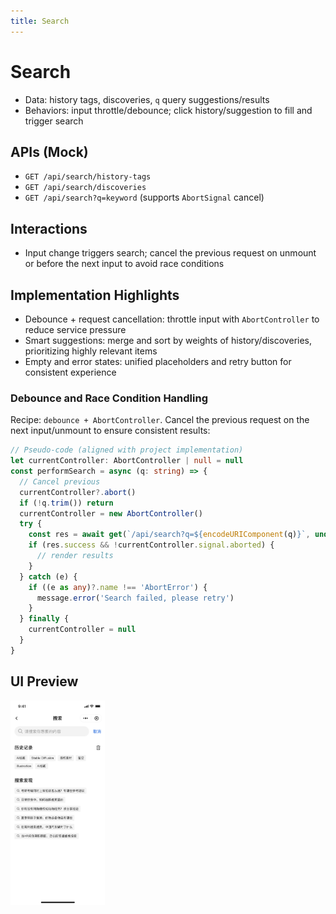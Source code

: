 ```yaml
---
title: Search
---
```


# Search

- Data: history tags, discoveries, `q` query suggestions/results
- Behaviors: input throttle/debounce; click history/suggestion to fill and trigger search

## APIs (Mock)

- `GET /api/search/history-tags`
- `GET /api/search/discoveries`
- `GET /api/search?q=keyword` (supports `AbortSignal` cancel)

## Interactions

- Input change triggers search; cancel the previous request on unmount or before the next input to avoid race conditions

## Implementation Highlights

- Debounce + request cancellation: throttle input with `AbortController` to reduce service pressure
- Smart suggestions: merge and sort by weights of history/discoveries, prioritizing highly relevant items
- Empty and error states: unified placeholders and retry button for consistent experience

### Debounce and Race Condition Handling

Recipe: `debounce + AbortController`. Cancel the previous request on the next input/unmount to ensure consistent results:

```ts
// Pseudo-code (aligned with project implementation)
let currentController: AbortController | null = null
const performSearch = async (q: string) => {
  // Cancel previous
  currentController?.abort()
  if (!q.trim()) return
  currentController = new AbortController()
  try {
    const res = await get(`/api/search?q=${encodeURIComponent(q)}`, undefined, currentController.signal)
    if (res.success && !currentController.signal.aborted) {
      // render results
    }
  } catch (e) {
    if ((e as any)?.name !== 'AbortError') {
      message.error('Search failed, please retry')
    }
  } finally {
    currentController = null
  }
}
```

## UI Preview

<div style="display: flex; gap: 12px; align-items: flex-start;">
  <img src="../../images/search.png" alt="Search Preview" style="flex: 1 1 0; max-width: 30%; height: auto;" />
</div>
